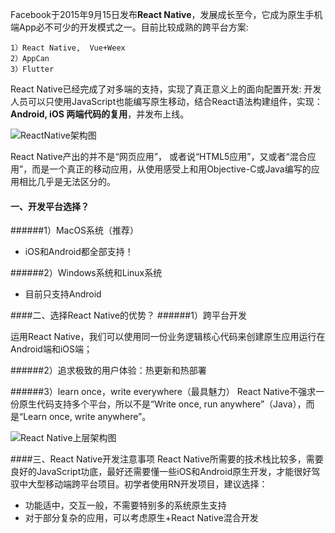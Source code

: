  Facebook于2015年9月15日发布**React Native**，发展成长至今，它成为原生手机端App必不可少的开发模式之一。目前比较成熟的跨平台方案:
```
1）React Native,  Vue+Weex
2）AppCan
3）Flutter
```
React Native已经完成了对多端的支持，实现了真正意义上的面向配置开发: 开发人员可以只使用JavaScript也能编写原生移动，结合React语法构建组件，实现：**Android, iOS 两端代码的复用**，并发布上线。

![ReactNative架构图](/Users/a123/Desktop/Flutter/LearnFlutterNodes/images/img01.jpg)

 React Native产出的并不是“网页应用”， 或者说“HTML5应用”，又或者“混合应用”，而是一个真正的移动应用，从使用感受上和用Objective-C或Java编写的应用相比几乎是无法区分的。

#### 一、开发平台选择？
######1）MacOS系统（推荐）
- iOS和Android都全部支持！

######2）Windows系统和Linux系统
- 目前只支持Android

####二、选择React Native的优势？
######1）跨平台开发

运用React Native，我们可以使用同一份业务逻辑核心代码来创建原生应用运行在Android端和iOS端；

######2）追求极致的用户体验：热更新和热部署  

######3）learn once，write everywhere（最具魅力）
 React Native不强求一份原生代码支持多个平台，所以不是“Write once, run anywhere”（Java），而是“Learn once, write anywhere”。

![React Native上层架构图](/Users/a123/Desktop/Flutter/LearnFlutterNodes/images/img02.png)

####三、React Native开发注意事项
 React Native所需要的技术栈比较多，需要良好的JavaScript功底，最好还需要懂一些iOS和Android原生开发，才能很好驾驭中大型移动端跨平台项目。初学者使用RN开发项目，建议选择：
- 功能适中，交互一般，不需要特别多的系统原生支持
- 对于部分复杂的应用，可以考虑原生+React Native混合开发